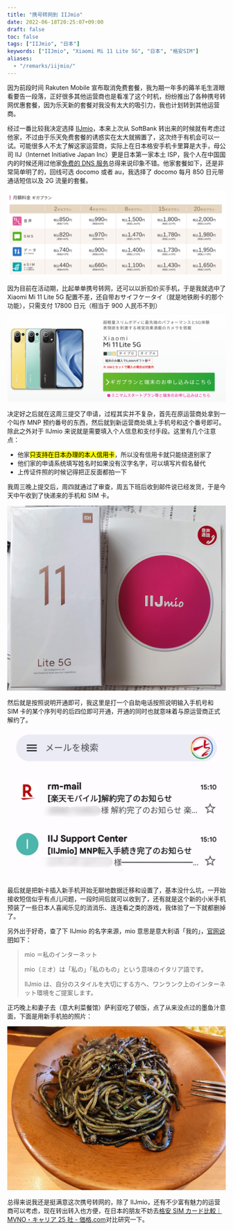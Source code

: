 ```yaml
---
title: "携号转网到 IIJmio"
date: 2022-06-18T20:25:07+09:00
draft: false
toc: false
tags: ["IIJmio", "日本"]
keywords: ["IIJmio", "Xiaomi Mi 11 Lite 5G", "日本", "格安SIM"]
aliases:
  - "/remarks/iijmio/"
---
```


因为前段时间 Rakuten Mobile 宣布取消免费套餐，我为期一年多的薅羊毛生涯眼看要告一段落，正好很多其他运营商也是看准了这个时机，纷纷推出了各种携号转网优惠套餐，因为乐天新的套餐对我没有太大的吸引力，我也计划转到其他运营商。

经过一番比较我决定选择 [IIJmio](https://www.iijmio.jp/)，本来上次从 SoftBank 转出来的时候就有考虑过他家，不过由于乐天免费套餐的诱惑实在太大就搁置了，这次终于有机会可以一试。可能很多人不太了解这家运营商，实际上在日本格安手机卡里算是大手，母公司 IIJ（Internet Initiative Japan Inc）更是日本第一家本土 ISP，我个人在中国国内的时候还用过他家[免费的 DNS 服务](https://public.dns.iij.jp/ "IIJ Public DNSサービス")总得来说印象不错。他家套餐如下，还是非常简单明了的，回线可选 docomo 或者 au，我选择了 docomo 每月 850 日元带通话短信以及 2G 流量的套餐。

![IIJmio 套餐表](IIJmio_spec.png)

因为目前在活动期，比起单单携号转网，还可以以折扣价买手机，于是我就选中了 Xiaomi Mi 11 Lite 5G 配置不差，还自带おサイフケータイ（就是地铁刷卡的那个功能），只需支付 17800 日元（相当于 900 人民币不到）

![Xiaomi Mi 11 Lite 5G](mi_11_lite_5g.png)

决定好之后就在这周三提交了申请，过程其实并不复杂，首先在原运营商处拿到一个叫作 MNP 预约番号的东西，然后就到新运营商处填上手机号和这个番号即可。除此之外对于 IIJmio 来说就是需要填入个人信息和支付手段。这里有几个注意点：

- 他家<mark>只支持在日本办理的本人信用卡</mark>，所以没有信用卡就只能绕道别家了
- 他们家的申请系统填写姓名时如果没有汉字名字，可以填写片假名替代
- 上传证件照的时候记得把正反面都拍一下

我周三晚上提交后，周四就通过了审查，周五下班后收到邮件说已经发货，于是今天中午收到了快递来的手机和 SIM 卡。

![手机+SIM卡](featured_IIJmio_SIM_card.jpg)

然后就是按照说明开通即可，我这里是打一个自助电话按照说明输入手机号和 SIM 卡的某个序列号的后四位即可开通，开通的同时也就意味着与原运营商正式解约了。

![Rakuten Mobile 的解约与 IIJmio 的转入信息](rakuten_mobile_and_iij_mio_email.jpg)

最后就是把新卡插入新手机开始无聊地数据迁移和设置了，基本没什么坑，一开始接收短信似乎有点儿问题，一段时间后就可以收到了，还有就是这个新的小米手机预装了一些日本人喜闻乐见的消消乐、连连看之类的游戏，我体验了一下就都删掉了。

另外出于好奇，查了下 IIJmio 的名字来源，mio 意思是意大利语「我的」，[官网说明](https://www.iijmio.jp/guide/iijmio/ "IIJmioとは")如下：

> mio ＝私のインターネット
>
> mio（ミオ）は「私の」「私のもの」という意味のイタリア語です。
>
> IIJmio は、自分のスタイルを大切にする方へ、ワンランク上のインターネット環境をご提案します。

正巧晚上和妻子去（意大利菜餐馆）萨利亚吃了顿饭，点了从来没点过的墨鱼汁意面，下面是用新手机拍的照片：

![墨鱼汁意面](ikasumi_spaghetti.jpg)

总得来说我还是挺满意这次携号转网的，除了 IIJmio，还有不少富有魅力的运营商可以考虑，现在转出转入也方便，在日本的朋友不妨去[格安 SIM カード比較｜ MVNO・キャリア 25 社 - 価格.com](https://kakaku.com/mobile_data/sim/)对比研究一下。
